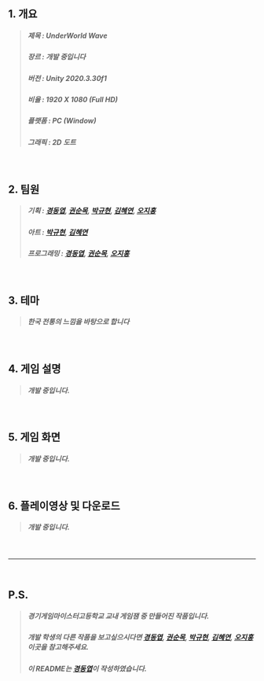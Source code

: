 ## 1. 개요
  >##### 제목 : UnderWorld Wave
  >##### 장르 : 개발 중입니다
  >##### 버전 : Unity 2020.3.30f1
  >##### 비율 : 1920 X 1080 (Full HD)
  >##### 플랫폼 : PC (Window)
  >##### 그래픽 : 2D 도트

<br/>

## 2. 팀원
  >##### 기획 : [경동엽], [권순목], [박규현], [김혜연], [오지홍]
  >##### 아트 : [박규현], [김혜연]
  >##### 프로그래밍 : [경동엽], [권순목], [오지홍]

<br/>

## 3. 테마
  >##### 한국 전통의 느낌을 바탕으로 합니다

<br/>

## 4. 게임 설명 
  >##### 개발 중입니다.

<br/>

## 5. 게임 화면
  >##### 개발 중입니다.

<br/>

## 6. 플레이영상 및 다운로드 
  >##### 개발 중입니다.

<br/>

---

<br/>

## P.S.
  >##### 경기게임마이스터고등학교 교내 게임잼 중 만들어진 작품입니다.
  >##### 개발 학생의 다른 작품을 보고싶으시다면 [경동엽][경동엽학교포폴], [권순목][권순목학교포폴], [박규현][박규현학교포폴], [김혜연][김혜연학교포폴], [오지홍][오지홍학교포폴] 이곳을 참고해주세요.
  >##### 이 README는 [경동엽]이 작성하였습니다. 

[경동엽]: https://github.com/DDongYeop "깃허브로 이동됩니다"
[권순목]: https://github.com/ban324 "깃허브로 이동됩니다"
[박규현]: https://github.com/parkkyuhyeun "깃허브로 이동됩니다"
[김혜연]: https://github.com/hyeyeon059 "깃허브로 이동됩니다"
[오지홍]: https://github.com/phjh "깃허브로 이동됩니다"

[경동엽학교포폴]: http://ggm.gondr.net/user/profile/274 "경기게임마이스터고등학교 포트폴리오 사이트로 이동됩니다."
[권순목학교포폴]: http://ggm.gondr.net/user/profile/200 "경기게임마이스터고등학교 포트폴리오 사이트로 이동됩니다."
[박규현학교포폴]: http://ggm.gondr.net/user/profile/253 "경기게임마이스터고등학교 포트폴리오 사이트로 이동됩니다."
[김혜연학교포폴]: http://ggm.gondr.net/user/profile/203 "경기게임마이스터고등학교 포트폴리오 사이트로 이동됩니다."
[오지홍학교포폴]: http://ggm.gondr.net/user/profile/211 "경기게임마이스터고등학교 포트폴리오 사이트로 이동됩니다."